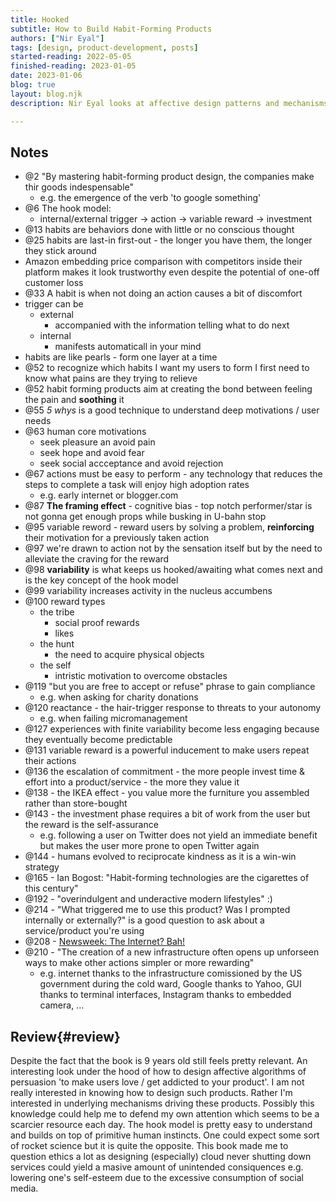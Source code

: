 ```yaml
---
title: Hooked
subtitle: How to Build Habit-Forming Products
authors: ["Nir Eyal"]
tags: [design, product-development, posts]
started-reading: 2022-05-05
finished-reading: 2023-01-05
date: 2023-01-06
blog: true
layout: blog.njk
description: Nir Eyal looks at affective design patterns and mechanisms in his book Hooked - How to Build Habit-Forming Products

---
```


<div id="notes">

## Notes

- @2 "By mastering habit-forming product design, the companies make thir goods indespensable"
  - e.g. the emergence of the verb 'to google something'
- @6 The hook model:
  - internal/external trigger -> action -> variable reward -> investment
- @13 habits are behaviors done with little or no conscious thought
- @25 habits are last-in first-out - the longer you have them, the longer they stick around
- Amazon embedding price comparison with competitors inside their platform makes it look trustworthy even despite the potential of one-off customer loss
- @33 A habit is when not doing an action causes a bit of discomfort
- trigger can be
  - external
    - accompanied with the information telling what to do next
  - internal
    - manifests automaticall in your mind
- habits are like pearls - form one layer at a time
- @52 to recognize which habits I want my users to form I first need to know what pains are they trying to relieve
- @52 habit forming products aim at creating the bond between feeling the pain and **soothing** it
- @55 _5 whys_ is a good technique to understand deep motivations / user needs
- @63 human core motivations
  - seek pleasure an avoid pain
  - seek hope and avoid fear
  - seek social accceptance and avoid rejection
- @67 actions must be easy to perform - any technology that reduces the steps to complete a task will enjoy high adoption rates
  - e.g. early internet or blogger.com
- @87 **The framing effect** - cognitive bias - top notch performer/star is not gonna get enough props while busking in U-bahn stop
- @95 variable reword - reward users by solving a problem, **reinforcing** their motivation for a previously taken action
- @97 we're drawn to action not by the sensation itself but by the need to alleviate the craving for the reward
- @98 **variability** is what keeps us hooked/awaiting what comes next and is the key concept of the hook model
- @99 variability increases activity in the nucleus accumbens
- @100 reward types
  - the tribe
    - social proof rewards
    - likes
  - the hunt
    - the need to acquire physical objects
  - the self
    - intristic motivation to overcome obstacles
- @119 "but you are free to accept or refuse" phrase to gain compliance
  - e.g. when asking for charity donations
- @120 reactance - the hair-trigger response to threats to your autonomy
  - e.g. when failing micromanagement
- @127 experiences with finite variability become less engaging because they eventually become predictable
- @131 variable reward is a powerful inducement to make users repeat their actions
- @136 the escalation of commitment - the more people invest time & effort into a product/service - the more they value it
- @138 - the IKEA effect - you value more the furniture you assembled rather than store-bought
- @143 - the investment phase requires a bit of work from the user but the reward is the self-assurance
  - e.g. following a user on Twitter does not yield an immediate benefit but makes the user more prone to open Twitter again
- @144 - humans evolved to reciprocate kindness as it is a win-win strategy
- @165 - Ian Bogost: "Habit-forming technologies are the cigarettes of this century"
- @192 - "overindulgent and underactive modern lifestyles" :)
- @214 - "What triggered me to use this product? Was I prompted internally or externally?" is a good question to ask about a service/product you're using
- @208 - [Newsweek: The Internet? Bah!](http://www.nysaflt.org/workshops/colt/2010/The%20Internet.pdf)
- @210 - "The creation of a new infrastructure often opens up unforseen ways to make other actions simpler or more rewarding"
  - e.g. internet thanks to the infrastructure comissioned by the US government during the cold ward, Google thanks to Yahoo, GUI thanks to terminal interfaces, Instagram thanks to embedded camera, ...
</div>

## Review{#review}

Despite the fact that the book is 9 years old still feels pretty relevant. An interesting look under the hood of how to design affective algorithms of persuasion 'to make users love / get addicted to your product'.
I am not really interested in knowing how to design such products. Rather I'm interested in underlying mechanisms driving these products. Possibly this knowledge could help me to defend my own attention which seems to be a scarcier resource each day.
The hook model is pretty easy to understand and builds on top of primitive human instincts. One could expect some sort of rocket science but it is quite the opposite. This book made me to question ethics a lot as designing (especially) cloud never shutting down services could yield a masive amount of unintended consiquences e.g. lowering one's self-esteem due to the excessive consumption of social media.
